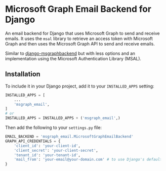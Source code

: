 # Microsoft Graph Email Backend for Django

An email backend for Django that uses Microsoft Graph to send and receive emails. It uses the `msal` library to retrieve an access token with Microsoft Graph and then uses the Microsoft Graph API to send and receive emails.

Similar to [django-msgraphbackend](https://github.com/danielniccoli/django-msgraphbackend) but with less options and an implementation using the Microsoft Authentication Library (MSAL).

## Installation

To include it in your Django project, add it to your `INSTALLED_APPS` setting:

```python
INSTALLED_APPS = [
    ...
    'msgraph_email',
]
# or 
INSTALLED_APPS = INSTALLED_APPS + ('msgraph_email',)
```

Then add the following to your `settings.py` file:

```python
EMAIL_BACKEND = 'msgraph_email.MicrosoftGraphEmailBackend'
GRAPH_API_CREDENTIALS = {
    'client_id': 'your-client-id',
    'client_secret': 'your-client-secret',
    'tenant_id': 'your-tenant-id',
    'mail_from': 'your-email@your-domain.com' # to use Django's default email address, set this to os.getenv('DEFAULT_FROM_EMAIL')
}
```
